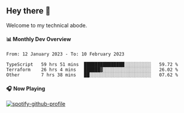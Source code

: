 ## Hey there 👋

Welcome to my technical abode.

#### 📊 Monthly Dev Overview
<!--START_SECTION:waka-->

```text
From: 12 January 2023 - To: 10 February 2023

TypeScript   59 hrs 51 mins  ███████████████░░░░░░░░░░   59.72 %
Terraform    26 hrs 4 mins   ██████▓░░░░░░░░░░░░░░░░░░   26.02 %
Other        7 hrs 38 mins   ██░░░░░░░░░░░░░░░░░░░░░░░   07.62 %
```

<!--END_SECTION:waka-->

#### 🎧 Now Playing

[![spotify-github-profile](https://spotify-github-profile.vercel.app/api/view?uid=james2mid&cover_image=true&theme=natemoo-re)](https://open.spotify.com/user/james2mid?si=2b3baf2b09cb499e)
